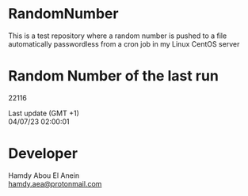 # RandomNumber    
This is a test repository where a random number is pushed to a file automatically passwordless from a cron job in my Linux CentOS server    
# Random Number of the last run   
22116
      
Last update (GMT +1)    
04/07/23 02:00:01
# Developer    
Hamdy Abou El Anein   
hamdy.aea@protonmail.com
